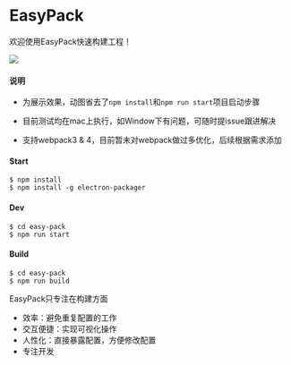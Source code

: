 # EasyPack

欢迎使用EasyPack快速构建工程！

![](http://ww1.sinaimg.cn/large/63885f75ly1froose30kag20g80mqaju.gif)

#### 说明

* 为展示效果，动图省去了`npm install`和`npm run start`项目启动步骤

* 目前测试均在mac上执行，如Window下有问题，可随时提issue跟进解决

* 支持webpack3 & 4，目前暂未对webpack做过多优化，后续根据需求添加

  

#### Start

```
$ npm install
$ npm install -g electron-packager
```



#### Dev

```
$ cd easy-pack
$ npm run start
```



#### Build

```
$ cd easy-pack
$ npm run build
```



EasyPack只专注在构建方面

- 效率：避免重复配置的工作
- 交互便捷：实现可视化操作
- 人性化：直接暴露配置，方便修改配置
- 专注开发


